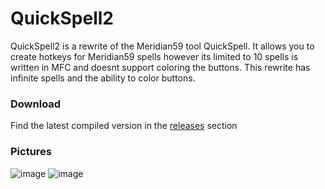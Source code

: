 # QuickSpell2
QuickSpell2 is a rewrite of the Meridian59 tool QuickSpell. It allows you to create hotkeys for Meridian59 spells however its limited to 10 spells is written in MFC and doesnt support coloring the buttons. 
This rewrite has infinite spells and the ability to color buttons. 

### Download
Find the latest compiled version in the [releases](https://github.com/5paceman/QuickSpell2/releases) section 

### Pictures
![image](https://user-images.githubusercontent.com/16262127/183310989-29bf4856-bafe-48df-9fcc-ac9ecf1c573a.png)
![image](https://user-images.githubusercontent.com/16262127/183309647-ee87990b-418b-4567-bb41-10bca1f62c87.png)

